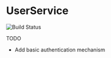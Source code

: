 # UserService
![Build Status](https://img.shields.io/github/actions/workflow/status/kocp1/bank1-userService/ci.yml
)


TODO
- Add basic authentication mechanism